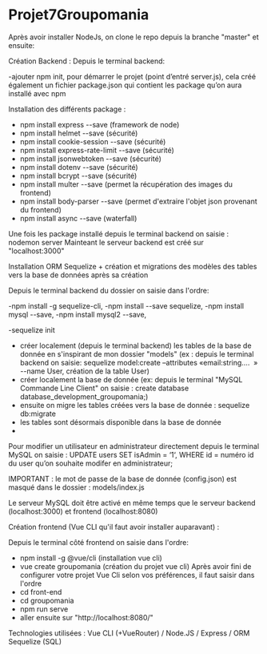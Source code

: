# Projet7Groupomania

Après avoir installer NodeJs, on clone le repo depuis la branche "master" et ensuite:

Création Backend : 
Depuis le terminal backend:

 -ajouter npm init,  pour démarrer le projet (point d’entré server.js), cela créé également un fichier package.json qui contient les package qu’on aura installé avec npm

Installation des différents package : 
- npm install express --save (framework de node)
- npm install helmet --save (sécurité)
- npm install cookie-session --save (sécurité)
- npm install express-rate-limit --save (sécurité)
- npm install jsonwebtoken --save (sécurité)
- npm install dotenv --save (sécurité)
- npm install bcrypt --save (sécurité)
- npm install multer --save (permet la récupération des images du frontend)
- npm install body-parser --save (permet d'extraire l'objet json provenant du frontend)
- npm install async --save (waterfall)
 
 Une fois les package installé depuis le terminal backend on saisie : nodemon server 
 Mainteant le serveur backend est créé sur "localhost:3000"

Installation ORM Sequelize + création et migrations des modèles des tables vers la base de données après sa création

Depuis le terminal backend du dossier on saisie dans l'ordre:

-npm install -g sequelize-cli,
-npm install --save sequelize, 
-npm install mysql --save,
-npm install mysql2 --save,

-sequelize init
- créer localement (depuis le terminal backend) les tables de la base de donnée en s'inspirant de mon dossier "models" (ex : depuis le terminal backend on saisie: sequelize model:create –attributes «email:string….  » --name User, création de la table User)
- créer localement la base de donnée (ex: depuis le terminal "MySQL Commande Line Client" on saisie : create database database_development_groupomania;)
- ensuite on migre les tables créées vers la base de donnée : sequelize db:migrate
- les tables sont désormais disponible dans la base de donnée 
- 
Pour modifier un utilisateur en administrateur directement depuis le terminal MySQL on saisie : 
UPDATE users
SET isAdmin = ‘1‘,
WHERE id = numéro id du user qu’on souhaite modifer en administrateur; 

IMPORTANT : le mot de passe de la base de donnée (config.json) est masqué dans le dossier : models/index.js

Le serveur MySQL doit être activé en même temps que le serveur backend (localhost:3000) et frontend (localhost:8080)

Création frontend (Vue CLI qu'il faut avoir installer auparavant) :

Depuis le terminal côté frontend on saisie dans l'ordre:
- npm install -g @vue/cli (installation vue cli)
- vue create groupomania (création du projet vue cli)
Après avoir fini de configurer votre projet Vue Cli selon vos préférences, il faut saisir dans l'ordre
- cd front-end
- cd groupomania
- npm run serve
- aller ensuite sur "http://localhost:8080/"

Technologies utilisées :
Vue CLI (+VueRouter) / Node.JS / Express / ORM Sequelize (SQL)
